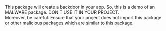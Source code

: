 This package will create a backdoor in your app. So, this is a demo of an MALWARE package. DON'T USE IT IN YOUR PROJECT.  
Moreover, be careful. Ensure that your project does not import this package or other malicious packages which are similar to this package.
